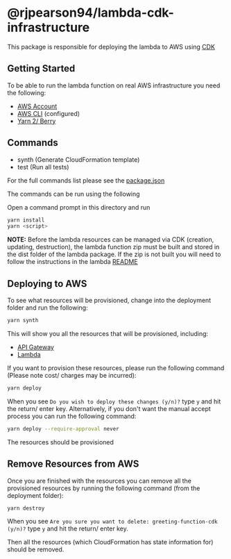 # @rjpearson94/lambda-cdk-infrastructure

This package is responsible for deploying the lambda to AWS using [CDK](https://aws.amazon.com/cdk/)

## Getting Started

To be able to run the lambda function on real AWS infrastructure you need the following:

- [AWS Account](https://aws.amazon.com/)
- [AWS CLI](https://aws.amazon.com/cli/) (configured)
- [Yarn 2/ Berry](https://yarnpkg.com/)

## Commands

- synth (Generate CloudFormation template)
- test (Run all tests)

For the full commands list please see the [package.json](./package.json)

The commands can be run using the following

Open a command prompt in this directory and run

```sh
yarn install
yarn <script>
```

**NOTE:** Before the lambda resources can be managed via CDK (creation, updating, destruction), the lambda function zip must be built and stored in the dist folder of the lambda package. If the zip is not built you will need to follow the instructions in the lambda [README](../../README.md)

## Deploying to AWS

To see what resources will be provisioned, change into the deployment folder and run the following:

```bash
yarn synth
```

This will show you all the resources that will be provisioned, including:

- [API Gateway](https://aws.amazon.com/api-gateway/)
- [Lambda](https://aws.amazon.com/lambda/)

If you want to provision these resources, please run the following command (Please note cost/ charges may be incurred):

```bash
yarn deploy
```

When you see `Do you wish to deploy these changes (y/n)?` type `y` and hit the return/ enter key. Alternatively, if you don't want the manual accept process you can run the following command:

```bash
yarn deploy --require-approval never
```

The resources should be provisioned

## Remove Resources from AWS

Once you are finished with the resources you can remove all the provisioned resources by running the following command (from the deployment folder):

```bash
yarn destroy
```

When you see `Are you sure you want to delete: greeting-function-cdk (y/n)?` type `y` and hit the return/ enter key.

Then all the resources (which CloudFormation has state information for) should be removed.
